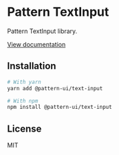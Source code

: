 # Pattern TextInput

Pattern TextInput library.

[View documentation](https://pattern.icu/)

## Installation

```sh
# With yarn
yarn add @pattern-ui/text-input

# With npm
npm install @pattern-ui/text-input
```

## License

MIT
